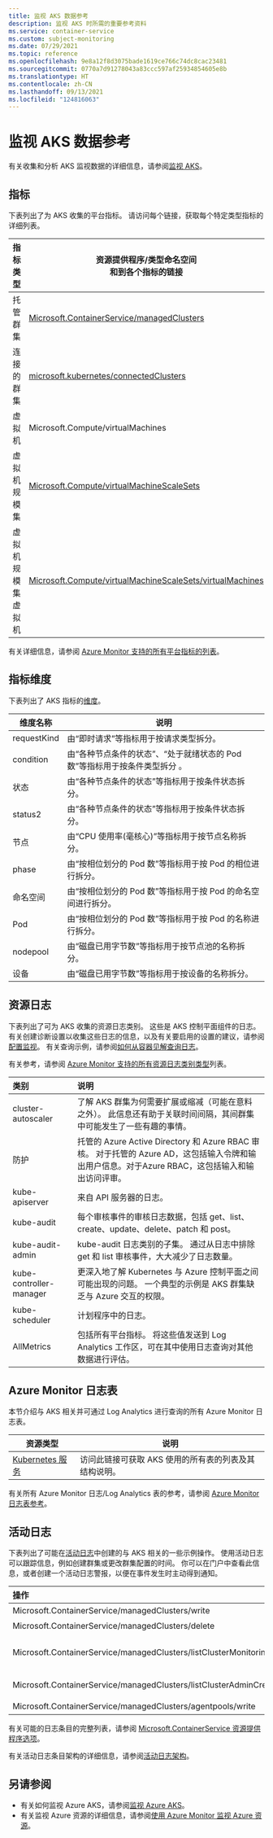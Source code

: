 ```yaml
---
title: 监视 AKS 数据参考
description: 监视 AKS 时所需的重要参考资料
ms.service: container-service
ms.custom: subject-monitoring
ms.date: 07/29/2021
ms.topic: reference
ms.openlocfilehash: 9e8a12f8d3075bade1619ce766c74dc8cac23481
ms.sourcegitcommit: 0770a7d91278043a83ccc597af25934854605e8b
ms.translationtype: HT
ms.contentlocale: zh-CN
ms.lasthandoff: 09/13/2021
ms.locfileid: "124816063"
---
```

# <a name="monitoring-aks-data-reference"></a>监视 AKS 数据参考

有关收集和分析 AKS 监视数据的详细信息，请参阅[监视 AKS](monitor-aks.md)。

## <a name="metrics"></a>指标

下表列出了为 AKS 收集的平台指标。  请访问每个链接，获取每个特定类型指标的详细列表。

|指标类型 | 资源提供程序/类型命名空间<br/> 和到各个指标的链接 |
|-------|-----|
| 托管群集 | [Microsoft.ContainerService/managedClusters](../azure-monitor/essentials/metrics-supported.md#microsoftcontainerservicemanagedclusters)
| 连接的群集 | [microsoft.kubernetes/connectedClusters](../azure-monitor/essentials/metrics-supported.md#microsoftkubernetesconnectedclusters)
| 虚拟机| Microsoft.Compute/virtualMachines  |
| 虚拟机规模集 | [Microsoft.Compute/virtualMachineScaleSets](../azure-monitor/essentials/metrics-supported.md#microsoftcomputevirtualmachinescalesets)|
| 虚拟机规模集虚拟机 | [Microsoft.Compute/virtualMachineScaleSets/virtualMachines](../azure-monitor/essentials/metrics-supported.md#microsoftcomputevirtualmachinescalesetsvirtualmachines)|

有关详细信息，请参阅 [Azure Monitor 支持的所有平台指标的列表](../azure-monitor/essentials/metrics-supported.md)。

## <a name="metric-dimensions"></a>指标维度

下表列出了 AKS 指标的[维度](../azure-monitor/essentials/data-platform-metrics.md#multi-dimensional-metrics)。 

<!-- listed here /azure/azure-monitor/essentials/metrics-supported#microsoftcontainerservicemanagedclusters-->

| 维度名称 | 说明 |
| ------------------- | ----------------- |
| requestKind | 由“即时请求”等指标用于按请求类型拆分。 |
| condition | 由“各种节点条件的状态”、“处于就绪状态的 Pod 数”等指标用于按条件类型拆分 。 |
| 状态 | 由“各种节点条件的状态”等指标用于按条件状态拆分。 |
| status2 | 由“各种节点条件的状态”等指标用于按条件状态拆分。  |
| 节点 | 由“CPU 使用率(毫核心)”等指标用于按节点名称拆分。 |
| phase | 由“按相位划分的 Pod 数”等指标用于按 Pod 的相位进行拆分。 |
| 命名空间 | 由“按相位划分的 Pod 数”等指标用于按 Pod 的命名空间进行拆分。 |
| Pod | 由“按相位划分的 Pod 数”等指标用于按 Pod 的名称进行拆分。 |
| nodepool | 由“磁盘已用字节数”等指标用于按节点池的名称拆分。 |
| 设备 | 由“磁盘已用字节数”等指标用于按设备的名称拆分。 |

## <a name="resource-logs"></a>资源日志

下表列出了可为 AKS 收集的资源日志类别。 这些是 AKS 控制平面组件的日志。 有关创建诊断设置以收集这些日志的信息，以及有关要启用的设置的建议，请参阅[配置监视](monitor-aks.md#configure-monitoring)。 有关查询示例，请参阅[如何从容器见解查询日志](../azure-monitor/containers/container-insights-log-query.md#resource-logs)。

有关参考，请参阅 [Azure Monitor 支持的所有资源日志类别类型](../azure-monitor/essentials/resource-logs-schema.md)列表。 

| 类别                | 说明 |
|:---|:---|
| cluster-autoscaler       | 了解 AKS 群集为何需要扩展或缩减（可能在意料之外）。 此信息还有助于关联时间间隔，其间群集中可能发生了一些有趣的事情。 |
| 防护                   | 托管的 Azure Active Directory 和 Azure RBAC 审核。 对于托管的 Azure AD，这包括输入令牌和输出用户信息。对于Azure RBAC，这包括输入和输出访问评审。 |
| kube-apiserver          | 来自 API 服务器的日志。 |
| kube-audit              | 每个审核事件的审核日志数据，包括 get、list、create、update、delete、patch 和 post。 |
| kube-audit-admin        | kube-audit 日志类别的子集。 通过从日志中排除 get 和 list 审核事件，大大减少了日志数量。 |
| kube-controller-manager | 更深入地了解 Kubernetes 与 Azure 控制平面之间可能出现的问题。 一个典型的示例是 AKS 群集缺乏与 Azure 交互的权限。 |
| kube-scheduler          | 计划程序中的日志。 |
| AllMetrics              | 包括所有平台指标。 将这些值发送到 Log Analytics 工作区，可在其中使用日志查询对其他数据进行评估。 |

## <a name="azure-monitor-logs-tables"></a>Azure Monitor 日志表

本节介绍与 AKS 相关并可通过 Log Analytics 进行查询的所有 Azure Monitor 日志表。 



|资源类型 | 说明 |
|-------|-----|
| [Kubernetes 服务](/azure/azure-monitor/reference/tables/tables-resourcetype#kubernetes-services) | 访问此链接可获取 AKS 使用的所有表的列表及其结构说明。 |


有关所有 Azure Monitor 日志/Log Analytics 表的参考，请参阅 [Azure Monitor 日志表参考](/azure/azure-monitor/reference/tables/tables-resourcetype)。


## <a name="activity-log"></a>活动日志

下表列出了可能在[活动日志](../azure-monitor/essentials/activity-log.md)中创建的与 AKS 相关的一些示例操作。 使用活动日志可以跟踪信息，例如创建群集或更改群集配置的时间。 你可以在门户中查看此信息，或者创建一个活动日志警报，以便在事件发生时主动得到通知。

| 操作 | 说明 |
|:---|:---|
| Microsoft.ContainerService/managedClusters/write | 创建或更新托管群集 |
| Microsoft.ContainerService/managedClusters/delete | 删除托管群集 |
| Microsoft.ContainerService/managedClusters/listClusterMonitoringUserCredential/action | 列出 clusterMonitoringUser 凭据 |
| Microsoft.ContainerService/managedClusters/listClusterAdminCredential/action | 列出 clusterAdmin 凭据 |
| Microsoft.ContainerService/managedClusters/agentpools/write | 创建或更新代理池 |

有关可能的日志条目的完整列表，请参阅 [Microsoft.ContainerService 资源提供程序选项](../role-based-access-control/resource-provider-operations.md#microsoftcontainerservice)。

有关活动日志条目架构的详细信息，请参阅[活动日志架构](../azure-monitor/essentials/activity-log-schema.md)。 

## <a name="see-also"></a>另请参阅

- 有关如何监视 Azure AKS，请参阅[监视 Azure AKS](monitor-aks.md)。
- 有关监视 Azure 资源的详细信息，请参阅[使用 Azure Monitor 监视 Azure 资源](../azure-monitor/essentials/monitor-azure-resource.md)。